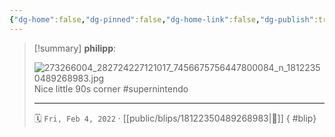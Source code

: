 ```yaml
---
{"dg-home":false,"dg-pinned":false,"dg-home-link":false,"dg-publish":true,"tags":["dgblip"],"disabled rules":["yaml-title","yaml-title-alias","file-name-heading"],"title":"philipp on instagram @ 2022-02-04","created-date":"2022-02-04T12:00:00","updated-date":"2025-05-02T17:43:08","dg-path":"blips/18122350489268983.md","permalink":"/blips/18122350489268983/","dgPassFrontmatter":true}
---
```


> [!summary] **philipp**:
>
> ![273266004_282724227121017_7456675756447800084_n_18122350489268983.jpg](/img/user/attachments/273266004_282724227121017_7456675756447800084_n_18122350489268983.jpg)
> Nice little 90s corner #supernintendo
> - - -
>
> 🗓️ `Fri, Feb 4, 2022` · [[public/blips/18122350489268983\|🔗]]
{ #blip}

